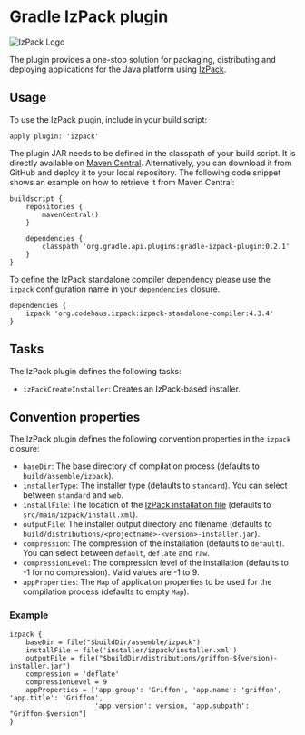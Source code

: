 # Gradle IzPack plugin

![IzPack Logo](http://docs.codehaus.org/download/attachments/62914563/IZPACK)

The plugin provides a one-stop solution for packaging, distributing and deploying applications for the Java platform
using [IzPack](http://izpack.org/).

## Usage

To use the IzPack plugin, include in your build script:

    apply plugin: 'izpack'

The plugin JAR needs to be defined in the classpath of your build script. It is directly available on
[Maven Central](http://search.maven.org/#search%7Cgav%7C1%7Cg%3A%22org.gradle.api.plugins%22%20AND%20a%3A%22gradle-izpack-plugin%22).
Alternatively, you can download it from GitHub and deploy it to your local repository. The following code snippet shows an
example on how to retrieve it from Maven Central:

    buildscript {
        repositories {
            mavenCentral()
        }

        dependencies {
            classpath 'org.gradle.api.plugins:gradle-izpack-plugin:0.2.1'
        }
    }

To define the IzPack standalone compiler dependency please use the `izpack` configuration name in your `dependencies` closure.

    dependencies {
        izpack 'org.codehaus.izpack:izpack-standalone-compiler:4.3.4'
    }

## Tasks

The IzPack plugin defines the following tasks:

* `izPackCreateInstaller`: Creates an IzPack-based installer.

## Convention properties

The IzPack plugin defines the following convention properties in the `izpack` closure:

* `baseDir`: The base directory of compilation process (defaults to `build/assemble/izpack`).
* `installerType`: The installer type (defaults to `standard`). You can select between `standard` and `web`.
* `installFile`: The location of the [IzPack installation file](http://izpack.org/documentation/installation-files.html) (defaults to `src/main/izpack/install.xml`).
* `outputFile`: The installer output directory and filename (defaults to `build/distributions/<projectname>-<version>-installer.jar`).
* `compression`: The compression of the installation (defaults to `default`). You can select between `default`, `deflate` and `raw`.
* `compressionLevel`: The compression level of the installation (defaults to -1 for no compression). Valid values are -1 to 9.
* `appProperties`: The `Map` of application properties to be used for the compilation process (defaults to empty `Map`).

### Example

    izpack {
        baseDir = file("$buildDir/assemble/izpack")
        installFile = file('installer/izpack/installer.xml')
        outputFile = file("$buildDir/distributions/griffon-${version}-installer.jar")
        compression = 'deflate'
        compressionLevel = 9
        appProperties = ['app.group': 'Griffon', 'app.name': 'griffon', 'app.title': 'Griffon',
                         'app.version': version, 'app.subpath': "Griffon-$version"]
    }